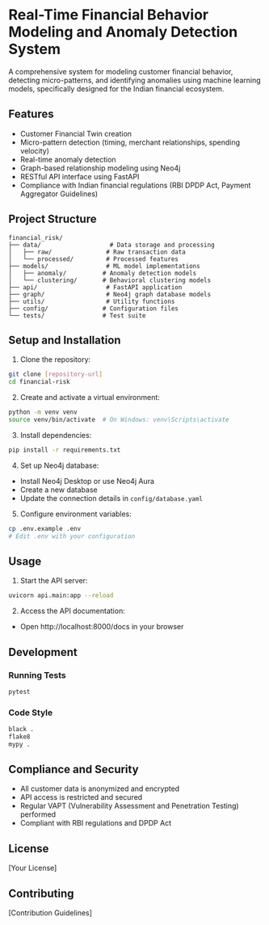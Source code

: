 # Real-Time Financial Behavior Modeling and Anomaly Detection System

A comprehensive system for modeling customer financial behavior, detecting micro-patterns, and identifying anomalies using machine learning models, specifically designed for the Indian financial ecosystem.

## Features

- Customer Financial Twin creation
- Micro-pattern detection (timing, merchant relationships, spending velocity)
- Real-time anomaly detection
- Graph-based relationship modeling using Neo4j
- RESTful API interface using FastAPI
- Compliance with Indian financial regulations (RBI DPDP Act, Payment Aggregator Guidelines)

## Project Structure

```
financial_risk/
├── data/                   # Data storage and processing
│   ├── raw/               # Raw transaction data
│   └── processed/         # Processed features
├── models/                # ML model implementations
│   ├── anomaly/          # Anomaly detection models
│   └── clustering/       # Behavioral clustering models
├── api/                   # FastAPI application
├── graph/                 # Neo4j graph database models
├── utils/                 # Utility functions
├── config/               # Configuration files
└── tests/                # Test suite
```

## Setup and Installation

1. Clone the repository:
```bash
git clone [repository-url]
cd financial-risk
```

2. Create and activate a virtual environment:
```bash
python -m venv venv
source venv/bin/activate  # On Windows: venv\Scripts\activate
```

3. Install dependencies:
```bash
pip install -r requirements.txt
```

4. Set up Neo4j database:
- Install Neo4j Desktop or use Neo4j Aura
- Create a new database
- Update the connection details in `config/database.yaml`

5. Configure environment variables:
```bash
cp .env.example .env
# Edit .env with your configuration
```

## Usage

1. Start the API server:
```bash
uvicorn api.main:app --reload
```

2. Access the API documentation:
- Open http://localhost:8000/docs in your browser

## Development

### Running Tests
```bash
pytest
```

### Code Style
```bash
black .
flake8
mypy .
```

## Compliance and Security

- All customer data is anonymized and encrypted
- API access is restricted and secured
- Regular VAPT (Vulnerability Assessment and Penetration Testing) performed
- Compliant with RBI regulations and DPDP Act

## License

[Your License]

## Contributing

[Contribution Guidelines] 